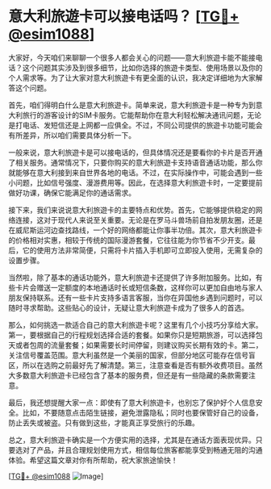 # 意大利旅遊卡可以接电话吗？ [[TG💪+ @esim1088](https://t.me/s/esim1088)]

大家好，今天咱们来聊聊一个很多人都会关心的问题——意大利旅遊卡能不能接电话？这个问题其实涉及到很多细节，比如你选择的旅遊卡类型、使用场景以及你的个人需求等。为了让大家对意大利旅遊卡有更全面的认识，我决定详细地为大家解答这个问题。

首先，咱们得明白什么是意大利旅遊卡。简单来说，意大利旅遊卡是一种专为到意大利旅行的游客设计的SIM卡服务。它能帮助你在意大利轻松解决通讯问题，无论是打电话、发短信还是上网都一应俱全。不过，不同公司提供的旅遊卡功能可能会有所差异，所以咱们需要具体分析一下。

一般来说，意大利旅遊卡是可以接电话的，但具体情况还是要看你的卡片是否开通了相关服务。通常情况下，只要你购买的意大利旅遊卡支持语音通话功能，那么你就能够在意大利接到来自世界各地的电话。不过，在实际操作中，可能会遇到一些小问题，比如信号强度、漫游费用等。因此，在选择意大利旅遊卡时，一定要提前做好功课，确保它能满足你的通话需求。

接下来，我们来说说意大利旅遊卡的主要特点和优势。首先，它能够提供稳定的网络连接，这对于现代人来说至关重要。无论是在罗马斗兽场前自拍发朋友圈，还是在威尼斯运河边查找路线，一个好的网络都能让你事半功倍。其次，意大利旅遊卡的价格相对实惠，相较于传统的国际漫游套餐，它往往能为你节省不少开支。最后，它的使用方法非常简便，只需将卡片插入手机即可立即投入使用，无需复杂的设置步骤。

当然啦，除了基本的通话功能外，意大利旅遊卡还提供了许多附加服务。比如，有些卡片会赠送一定额度的本地通话时长或短信条数，这样你可以更加自由地与家人朋友保持联系。还有一些卡片支持多语言客服，当你在异国他乡遇到问题时，可以随时寻求帮助。这些贴心的设计，无疑让意大利旅遊卡成为了很多人的首选。

那么，如何挑选一款适合自己的意大利旅遊卡呢？这里有几个小技巧分享给大家。第一，要根据自己的行程规划选择合适的套餐。如果你只是短期旅游，可以选择包天或者包周的流量套餐；如果需要长时间停留，则建议购买长期有效的卡。第二，关注信号覆盖范围。意大利虽然是一个美丽的国家，但部分地区可能存在信号盲区，所以在选购之前最好先了解清楚。第三，注意查看是否有额外收费项目。虽然大多数意大利旅遊卡已经包含了基本的服务费，但还是有一些隐藏的条款需要注意。

最后，我还想提醒大家一点：即使有了意大利旅遊卡，也别忘了保护好个人信息安全。比如，不要随意点击陌生链接，避免泄露隐私；同时也要保管好自己的设备，防止丢失或被盗。只有做到这些，才能真正享受旅行的乐趣。

总之，意大利旅遊卡确实是一个方便实用的选择，尤其是在通话方面表现优异。只要选对了产品，并且合理规划使用方式，相信每位旅客都能享受到畅通无阻的沟通体验。希望这篇文章对你有所帮助，祝大家旅途愉快！

[[TG💪+ @esim1088](https://t.me/s/esim1088) ![Image](https://i.postimg.cc/4NQfJmqS/Snipaste-2025-05-13-00-14-12.png)]